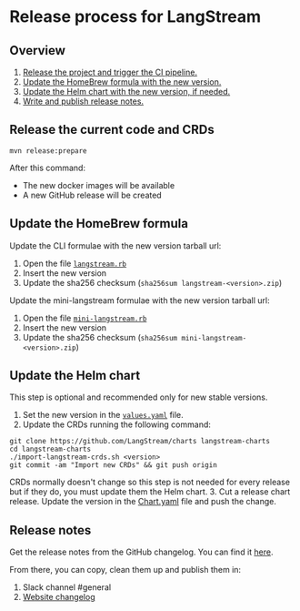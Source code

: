 # Release process for LangStream

## Overview

1. [ Release the project and trigger the CI pipeline.](#release-the-current-code-and-crds)
2. [Update the HomeBrew formula with the new version.](#update-the-homebrew-formula)
3. [Update the Helm chart with the new version, if needed.](#update-the-helm-chart)
4. [Write and publish release notes.](#release-notes)


## Release the current code and CRDs

```
mvn release:prepare
```

After this command:
- The new docker images will be available
- A new GitHub release will be created

## Update the HomeBrew formula

Update the CLI formulae with the new version tarball url:
1. Open the file [`langstream.rb`](https://github.com/LangStream/homebrew-langstream/blob/main/langstream.rb)
2. Insert the new version
3. Update the sha256 checksum (`sha256sum langstream-<version>.zip`)


Update the mini-langstream formulae with the new version tarball url:
1. Open the file [`mini-langstream.rb`](https://github.com/LangStream/homebrew-langstream/blob/main/mini-langstream.rb)
2. Insert the new version
3. Update the sha256 checksum (`sha256sum mini-langstream-<version>.zip`)


## Update the Helm chart

This step is optional and recommended only for new stable versions. 
1. Set the new version in the [`values.yaml`](https://github.com/LangStream/charts/blob/main/charts/langstream/values.yaml) file.
2. Update the CRDs running the following command:
```
git clone https://github.com/LangStream/charts langstream-charts
cd langstream-charts
./import-langstream-crds.sh <version>
git commit -am "Import new CRDs" && git push origin
```
CRDs normally doesn't change so this step is not needed for every release but if they do, you must update them the Helm chart.
3. Cut a release chart release. Update the version in the [Chart.yaml](https://github.com/LangStream/charts/blob/main/charts/langstream/Chart.yaml) file and push the change. 

## Release notes

Get the release notes from the GitHub changelog. You can find it [here](https://github.com/LangStream/langstream/releases).

From there, you can copy, clean them up and publish them in:

1. Slack channel #general 
2. [Website changelog](https://github.com/LangStream/langstream.github.io/edit/main/changelog.md)
